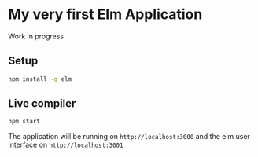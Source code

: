 # My very first Elm Application

Work in progress

## Setup

```bash
npm install -g elm
```

## Live compiler

```bash
npm start
```

The application will be running on `http://localhost:3000` and the elm user interface on `http://localhost:3001`
